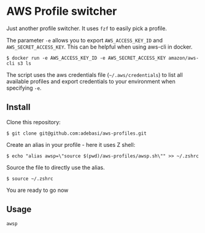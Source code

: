 # AWS Profile switcher

Just another profile switcher. It uses `fzf` to easily pick a profile. 

The parameter `-e` allows you to export `AWS_ACCESS_KEY_ID` and `AWS_SECRET_ACCESS_KEY`.
This can be helpful when using aws-cli in docker. 
```
$ docker run -e AWS_ACCESS_KEY_ID -e AWS_SECRET_ACCESS_KEY amazon/aws-cli s3 ls
```

The script uses the aws credentials file (`~/.aws/credentials`) to list all available profiles and export credentials to your environment when specifying `-e`.

## Install 

Clone this repository:

`$ git clone git@github.com:adebasi/aws-profiles.git`

Create an alias in your profile - here it uses Z shell: 

`$ echo "alias awsp=\"source $(pwd)/aws-profiles/awsp.sh\"" >> ~/.zshrc`

Source the file to directly use the alias.

`$ source ~/.zshrc`

You are ready to go now

## Usage

`awsp`


